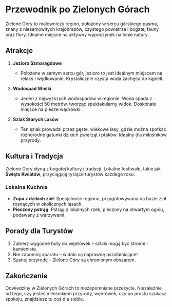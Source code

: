 # Przewodnik po Zielonych Górach

Zielone Góry to malowniczy region, położony w sercu górskiego pasma, znany z niesamowitych krajobrazów, czystego powietrza i bogatej fauny oraz flory. Idealne miejsce na aktywny wypoczynek na łonie natury.

## Atrakcje

1. **Jezioro Szmaragdowe**

   - Położone w samym sercu gór, jezioro to jest idealnym miejscem na relaks i wędkowanie. Krystalicznie czysta woda zachęca do kąpieli.

2. **Wodospad Wielki**

   - Jeden z najwyższych wodospadów w regionie. Woda spada z wysokości 50 metrów, tworząc spektakularny widok. Doskonałe miejsce na piesze wędrówki.

3. **Szlak Starych Lasów**
   - Ten szlak prowadzi przez gęste, wiekowe lasy, gdzie można spotkać różnorodne gatunki dzikich zwierząt i ptaków. Idealny dla miłośników przyrody.

## Kultura i Tradycja

Zielone Góry słyną z bogatej kultury i tradycji. Lokalne festiwale, takie jak **Święto Kwiatów**, przyciągają tysiące turystów każdego roku.

### Lokalna Kuchnia

- **Zupa z dzikich ziół**: Specjalność regionu, przygotowywana na bazie ziół rosnących w okolicznych lasach.
- **Pieczony pstrąg**: Pstrąg z lokalnych rzek, pieczony na otwartym ogniu, podawany z warzywami.

## Porady dla Turystów

1. Zabierz wygodne buty do wędrówek – szlaki mogą być strome i kamieniste.
2. Nie zapomnij aparatu – widoki są naprawdę oszałamiające!
3. Szanuj przyrodę – Zielone Góry są chronionym obszarem.

## Zakończenie

Odwiedziny w Zielonych Górach to niezapomniane przeżycie. Niezależnie od tego, czy jesteś miłośnikiem przyrody, wędrówek, czy po prostu szukasz spokoju, znajdziesz tu coś dla siebie.
